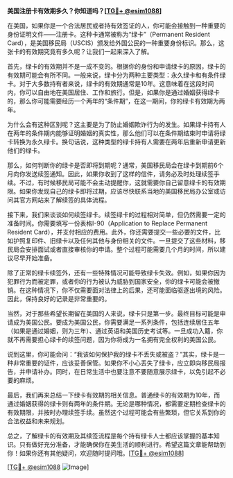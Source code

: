 **美国注册卡有效期多久？你知道吗？[[TG💪+ @esim1088](https://t.me/s/esim1088)]**

在美国，如果你是一个合法居民或者持有效签证的人，你可能会接触到一种重要的身份证明文件——注册卡。这种卡通常被称为“绿卡”（Permanent Resident Card），是美国移民局（USCIS）颁发给外国公民的一种重要身份标识。那么，这张卡的有效期究竟有多久呢？让我们一起来深入了解。

首先，绿卡的有效期并不是一成不变的。根据你的身份和申请绿卡的原因，绿卡的有效期可能会有所不同。一般来说，绿卡分为两种主要类型：永久绿卡和有条件绿卡。对于大多数持有者来说，绿卡的有效期通常是10年。这意味着在这段时间内，你可以自由地在美国居住、工作和旅行。但是，如果你是通过婚姻获得绿卡的，那么你可能需要经历一个两年的“条件期”，在这一期间，你的绿卡有效期为两年。

为什么会有这种区别呢？这主要是为了防止婚姻欺诈行为的发生。如果绿卡持有人在两年的条件期内能够证明婚姻的真实性，那么他们可以在条件期结束时申请将绿卡转换为永久绿卡。换句话说，这种类型的绿卡持有人需要在两年后重新申请更新他们的绿卡。

那么，如何判断你的绿卡是否即将到期呢？通常，美国移民局会在绿卡到期前6个月向你发送续签通知。因此，如果你收到了这样的信件，请务必及时处理续签手续。不过，有时候移民局可能不会主动提醒你，这就需要你自己留意绿卡的有效期限。如果你发现自己的绿卡即将过期，应该尽快联系当地的美国移民局办公室或访问其官方网站来了解续签的具体流程。

接下来，我们来谈谈如何续签绿卡。续签绿卡的过程相对简单，但仍然需要一定的准备时间。你需要填写一份表格I-90（Application to Replace Permanent Resident Card），并支付相应的费用。此外，你还需要提交一些必要的文件，比如护照复印件、旧绿卡以及任何其他与身份相关的文件。一旦提交了这些材料，移民局会安排面试或者直接审核你的申请。整个过程可能需要几个月的时间，所以建议尽早开始准备。

除了正常的绿卡续签外，还有一些特殊情况可能导致绿卡失效。例如，如果你因为犯罪行为而被定罪，或者你的行为被认为威胁到国家安全，你的绿卡可能会被撤销。在这种情况下，你不仅需要面对法律上的后果，还可能面临驱逐出境的风险。因此，保持良好的记录是非常重要的。

当然，对于那些希望长期留在美国的人来说，绿卡只是第一步。最终目标可能是申请成为美国公民。要成为美国公民，你需要满足一系列条件，包括连续居住五年（如果是通过婚姻，则为三年）、通过英语和美国历史考试等。一旦成功入籍，你就不再需要担心绿卡的续签问题，因为你将成为一名拥有完全权利的美国公民。

说到这里，你可能会问：“我该如何保护我的绿卡不丢失或被盗？”其实，绿卡是一种非常重要的证件，应该妥善保管。如果你不小心丢失了绿卡，应立即向移民局报告，并申请补办。同时，在日常生活中也要注意不要随意展示绿卡，以免引起不必要的麻烦。

最后，我们再来总结一下绿卡有效期的相关信息。普通绿卡的有效期为10年，而通过婚姻获得的绿卡则有两年的条件期。无论是哪种情况，都需要定期检查绿卡的有效期限，并按时办理续签手续。虽然这个过程可能会有些繁琐，但它关系到你的合法权益和未来规划。

总之，了解绿卡的有效期及其续签流程是每个持有绿卡人士都应该掌握的基本知识。只有做好充分准备，才能确保你在美生活的顺利进行。希望这篇文章能帮助到你！如果你还有其他疑问，欢迎随时提问哦。[[TG💪+ @esim1088](https://t.me/s/esim1088)]

[[TG💪+ @esim1088](https://t.me/s/esim1088) ![Image](https://i.postimg.cc/4NQfJmqS/Snipaste-2025-05-13-00-14-12.png)]